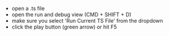- open a .ts file
- open the run and debug view (CMD + SHIFT + D)
- make sure you select 'Run Current TS File' from the dropdown
- click the play button (green arrow) or hit F5
